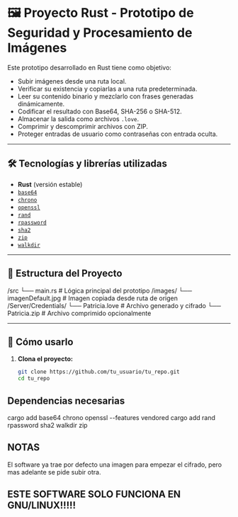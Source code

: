 # 🖼️ Proyecto Rust - Prototipo de Seguridad y Procesamiento de Imágenes

Este prototipo desarrollado en Rust tiene como objetivo:

- Subir imágenes desde una ruta local.
- Verificar su existencia y copiarlas a una ruta predeterminada.
- Leer su contenido binario y mezclarlo con frases generadas dinámicamente.
- Codificar el resultado con Base64, SHA-256 o SHA-512.
- Almacenar la salida como archivos `.love`.
- Comprimir y descomprimir archivos con ZIP.
- Proteger entradas de usuario como contraseñas con entrada oculta.

---

## 🛠️ Tecnologías y librerías utilizadas

- **Rust** (versión estable)
- [`base64`](https://crates.io/crates/base64)
- [`chrono`](https://crates.io/crates/chrono)
- [`openssl`](https://crates.io/crates/openssl)
- [`rand`](https://crates.io/crates/rand)
- [`rpassword`](https://crates.io/crates/rpassword)
- [`sha2`](https://crates.io/crates/sha2)
- [`zip`](https://crates.io/crates/zip)
- [`walkdir`](https://crates.io/crates/walkdir)

---

## 📁 Estructura del Proyecto

/src
└── main.rs # Lógica principal del prototipo
/images/
└── imagenDefault.jpg # Imagen copiada desde ruta de origen
/Server/Credentials/
└── Patricia.love # Archivo generado y cifrado
└── Patricia.zip # Archivo comprimido opcionalmente


---

## 🚀 Cómo usarlo

1. **Clona el proyecto:**

   ```bash
   git clone https://github.com/tu_usuario/tu_repo.git
   cd tu_repo

## Dependencias necesarias
cargo add base64 chrono openssl --features vendored
cargo add rand rpassword sha2 walkdir zip

## NOTAS
El software ya trae por defecto una imagen para empezar el cifrado, pero mas adelante se pide subir otra.

## ESTE SOFTWARE SOLO FUNCIONA EN GNU/LINUX!!!!!
